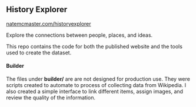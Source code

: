 History Explorer
-------
[natemcmaster.com/historyexplorer](natemcmaster.com/historyexplorer/)

Explore the connections between people, places, and ideas.


This repo contains the code for both the published website and the tools used
to create the dataset.

#### Builder

The files under **builder/** are are not designed for production
use. They were scripts created to automate to process of collecting
data from Wikipedia. I also created a simple interface to link
different items, assign images, and review the quality of the information.
